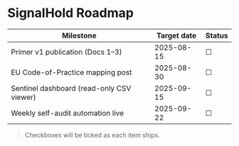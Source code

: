 # SignalHold Roadmap

| Milestone | Target date | Status |
|-----------|-------------|--------|
| Primer v1 publication (Docs 1–3) | 2025-08-15 | ☐ |
| EU Code-of-Practice mapping post | 2025-08-30 | ☐ |
| Sentinel dashboard (read-only CSV viewer) | 2025-09-15 | ☐ |
| Weekly self-audit automation live | 2025-09-22 | ☐ |

> Checkboxes will be ticked as each item ships.
